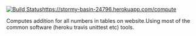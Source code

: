 [![Build Status](https://travis-ci.org/aweneres/myDemoApp.svg?branch=master)](https://travis-ci.org/aweneres/myDemoApp)https://stormy-basin-24796.herokuapp.com/compute

Computes addition for all numbers  in tables on website.Using most of the   common software (heroku travis unittest etc)
tools.
